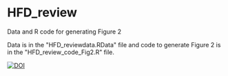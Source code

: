 # HFD_review
Data and R code for generating Figure 2

Data is in the "HFD_reviewdata.RData" file and code to generate Figure 2 is in the "HFD_review_code_Fig2.R" file. 

<a href="https://zenodo.org/badge/latestdoi/290643047"><img src="https://zenodo.org/badge/290643047.svg" alt="DOI"></a>
